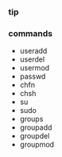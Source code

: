 
### tip


### commands
 * useradd
 * userdel
 * usermod
 * passwd
 * chfn
 * chsh
 * su
 * sudo
 * groups
 * groupadd
 * groupdel
 * groupmod
